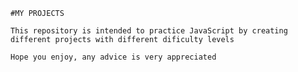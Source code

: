 
    #MY PROJECTS

    This repository is intended to practice JavaScript by creating 
    different projects with different dificulty levels

    Hope you enjoy, any advice is very appreciated
